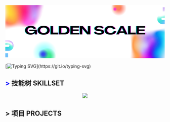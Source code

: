 <img src="https://github.com/golDen-Scale/golDen-Scale/blob/main/Banner.png" width="1000">

[![Typing SVG](https://readme-typing-svg.demolab.com?font=Orbitron&size=30&duration=4000&pause=500&color=8FEC0F&background=FFA30C00&center=true&vCenter=true&width=800&height=60&lines=%F0%9F%91%8B+I+AM+A+CYBER-SECURITY+RESEARCHER.)](https://git.io/typing-svg)


## <span style="color: blue !important;">&gt;</span> 技能树 SKILLSET
<p align="center">
  <a href="https://skillicons.dev">
    <img src="https://skillicons.dev/icons?i=python,html,css,javascript,php,rust,bash,github,vim,powershell,kali,linux,windows" />
  </a>
</p>


## > 项目 PROJECTS
